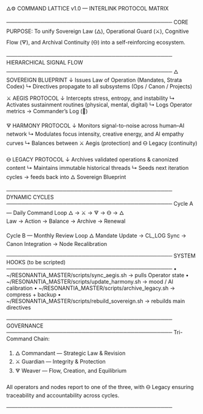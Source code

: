 🜂⚙️ COMMAND LATTICE v1.0 — INTERLINK PROTOCOL MATRIX

────────────────────────────────────────────
CORE PURPOSE:
To unify Sovereign Law (🜂), Operational Guard (⚔️), Cognitive Flow (🜃),
and Archival Continuity (🜔) into a self-reinforcing ecosystem.

────────────────────────────────────────────
HIERARCHICAL SIGNAL FLOW
────────────────────────────────────────────
🜂 SOVEREIGN BLUEPRINT
  ↓ Issues Law of Operation (Mandates, Strata Codex)
    ↳ Directives propagate to all subsystems (Ops / Canon / Projects)

⚔️ AEGIS PROTOCOL
  ↓ Intercepts stress, entropy, and instability
    ↳ Activates sustainment routines (physical, mental, digital)
    ↳ Logs Operator metrics → Commander’s Log (💠)

🜃 HARMONY PROTOCOL
  ↓ Monitors signal-to-noise across human–AI network
    ↳ Modulates focus intensity, creative energy, and AI empathy curves
    ↳ Balances between ⚔️ Aegis (protection) and 🜔 Legacy (continuity)

🜔 LEGACY PROTOCOL
  ↓ Archives validated operations & canonized content
    ↳ Maintains immutable historical threads
    ↳ Seeds next iteration cycles → feeds back into 🜂 Sovereign Blueprint

────────────────────────────────────────────
DYNAMIC CYCLES
────────────────────────────────────────────
Cycle A — Daily Command Loop
🜂 → ⚔️ → 🜃 → 🜔 → 🜂  
Law → Action → Balance → Archive → Renewal

Cycle B — Monthly Review Loop
🜂 Mandate Update → CL_LOG Sync → Canon Integration → Node Recalibration

────────────────────────────────────────────
SYSTEM HOOKS (to be scripted)
────────────────────────────────────────────
• ~/RESONANTIA_MASTER/scripts/sync_aegis.sh → pulls Operator state
• ~/RESONANTIA_MASTER/scripts/update_harmony.sh → mood / AI calibration
• ~/RESONANTIA_MASTER/scripts/archive_legacy.sh → compress + backup
• ~/RESONANTIA_MASTER/scripts/rebuild_sovereign.sh → rebuilds main directives

────────────────────────────────────────────
GOVERNANCE
────────────────────────────────────────────
Tri-Command Chain:
1. 🜂 Commandant — Strategic Law & Revision
2. ⚔️ Guardian — Integrity & Protection
3. 🜃 Weaver — Flow, Creation, and Equilibrium

All operators and nodes report to one of the three, with 🜔 Legacy ensuring
traceability and accountability across cycles.

────────────────────────────────────────────
